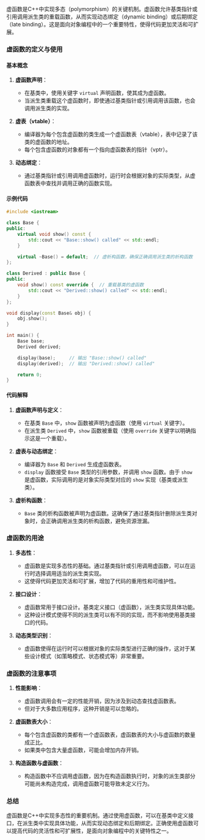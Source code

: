 虚函数是C++中实现多态（polymorphism）的关键机制。虚函数允许基类指针或引用调用派生类的重载函数，从而实现动态绑定（dynamic binding）或后期绑定（late binding）。这是面向对象编程中的一个重要特性，使得代码更加灵活和可扩展。

### 虚函数的定义与使用

#### 基本概念

1. **虚函数声明**：
   - 在基类中，使用关键字 `virtual` 声明函数，使其成为虚函数。
   - 当派生类重载这个虚函数时，即使通过基类指针或引用调用该函数，也会调用派生类的实现。

2. **虚表（vtable）**：
   - 编译器为每个包含虚函数的类生成一个虚函数表（vtable），表中记录了该类的虚函数的地址。
   - 每个包含虚函数的对象都有一个指向虚函数表的指针（vptr）。

3. **动态绑定**：
   - 通过基类指针或引用调用虚函数时，运行时会根据对象的实际类型，从虚函数表中查找并调用正确的函数实现。

#### 示例代码

```cpp
#include <iostream>

class Base {
public:
    virtual void show() const {
        std::cout << "Base::show() called" << std::endl;
    }

    virtual ~Base() = default;  // 虚析构函数，确保正确调用派生类的析构函数
};

class Derived : public Base {
public:
    void show() const override {  // 重载基类的虚函数
        std::cout << "Derived::show() called" << std::endl;
    }
};

void display(const Base& obj) {
    obj.show();
}

int main() {
    Base base;
    Derived derived;

    display(base);     // 输出 "Base::show() called"
    display(derived);  // 输出 "Derived::show() called"

    return 0;
}
```

#### 代码解释

1. **虚函数声明与定义**：
   - 在基类 `Base` 中，`show` 函数被声明为虚函数（使用 `virtual` 关键字）。
   - 在派生类 `Derived` 中，`show` 函数被重载（使用 `override` 关键字以明确指示这是一个重载）。

2. **虚表与动态绑定**：
   - 编译器为 `Base` 和 `Derived` 生成虚函数表。
   - `display` 函数接受 `Base` 类型的引用参数，并调用 `show` 函数。由于 `show` 是虚函数，实际调用的是对象实际类型对应的 `show` 实现（基类或派生类）。

3. **虚析构函数**：
   - `Base` 类的析构函数被声明为虚函数。这确保了通过基类指针删除派生类对象时，会正确调用派生类的析构函数，避免资源泄漏。

### 虚函数的用途

1. **多态性**：
   - 虚函数是实现多态性的基础。通过基类指针或引用调用虚函数，可以在运行时选择调用适当的派生类实现。
   - 这使得代码更加灵活和可扩展，增加了代码的重用性和可维护性。

2. **接口设计**：
   - 虚函数常用于接口设计。基类定义接口（虚函数），派生类实现具体功能。
   - 这种设计模式使得不同的派生类可以有不同的实现，而不影响使用基类接口的代码。

3. **动态类型识别**：
   - 虚函数使得在运行时可以根据对象的实际类型进行正确的操作，这对于某些设计模式（如策略模式、状态模式等）非常重要。

### 虚函数的注意事项

1. **性能影响**：
   - 虚函数调用会有一定的性能开销，因为涉及到动态查找虚函数表。
   - 但对于大多数应用程序，这种开销是可以忽略的。

2. **虚函数表大小**：
   - 每个包含虚函数的类都有一个虚函数表，虚函数表的大小与虚函数的数量成正比。
   - 如果类中包含大量虚函数，可能会增加内存开销。

3. **构造函数与虚函数**：
   - 构造函数中不应调用虚函数，因为在构造函数执行时，对象的派生类部分可能尚未构造完成，调用虚函数可能导致未定义行为。

### 总结

虚函数是C++中实现多态性的重要机制。通过使用虚函数，可以在基类中定义接口，在派生类中实现具体功能，从而实现动态绑定和后期绑定。正确使用虚函数可以提高代码的灵活性和可扩展性，是面向对象编程中的关键特性之一。
